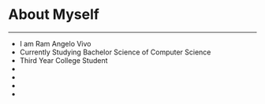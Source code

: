 <h1>About Myself</h1>
<hr>
<ul>
  <li>I am Ram Angelo Vivo</li></li>
  <li>Currently Studying Bachelor Science of Computer Science</li>
  <li>Third Year College Student</li>
  <li></li>
  <li></li>
  <li></li>
  <li></li>

</ul>
